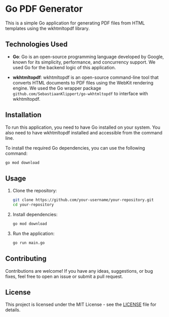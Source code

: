 # Go PDF Generator

This is a simple Go application for generating PDF files from HTML templates using the wkhtmltopdf library.

## Technologies Used

- **Go**: Go is an open-source programming language developed by Google, known for its simplicity, performance, and concurrency support. We used Go for the backend logic of this application.

- **wkhtmltopdf**: wkhtmltopdf is an open-source command-line tool that converts HTML documents to PDF files using the WebKit rendering engine. We used the Go wrapper package `github.com/SebastiaanKlippert/go-wkhtmltopdf` to interface with wkhtmltopdf.

## Installation

To run this application, you need to have Go installed on your system. You also need to have wkhtmltopdf installed and accessible from the command line.

To install the required Go dependencies, you can use the following command:
```bash
go mod download
```

## Usage

1. Clone the repository:
   ```bash
   git clone https://github.com/your-username/your-repository.git
   cd your-repository
   ```

2. Install dependencies:
   ```bash
   go mod download
   ```

3. Run the application:
   ```bash
   go run main.go
   ```

## Contributing

Contributions are welcome! If you have any ideas, suggestions, or bug fixes, feel free to open an issue or submit a pull request.

## License

This project is licensed under the MIT License - see the [LICENSE](LICENSE) file for details.
